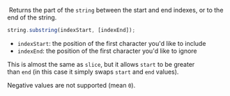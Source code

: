  Returns the part of the `string` between the start and end indexes, or to the end of the string.
 
``` javascript
string.substring(indexStart, [indexEnd]);
```

- `indexStart`: the position of the first character you'd like to include
- `indexEnd`: the position of the first character you'd like to ignore

This is almost the same as `slice`, but it allows `start` to be greater than `end` (in this case it simply swaps `start` and `end` values).

Negative values are not supported (mean `0`).